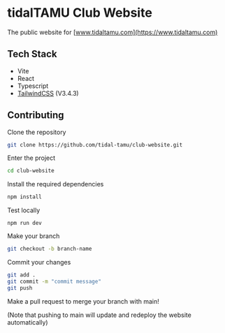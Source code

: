 # tidalTAMU Club Website

The public website for [www.tidaltamu.com](https://www.tidaltamu.com)

## Tech Stack
- Vite
- React
- Typescript
- [TailwindCSS](https://v3.tailwindcss.com/docs/) (V3.4.3)

## Contributing

Clone the repository

```bash
git clone https://github.com/tidal-tamu/club-website.git
```

Enter the project

```bash
cd club-website
```

Install the required dependencies

```bash
npm install
```

Test locally

```
npm run dev
```

Make your branch

```bash
git checkout -b branch-name
```

Commit your changes

```bash
git add .
git commit -m "commit message"
git push
```

Make a pull request to merge your branch with main!

(Note that pushing to main will update and redeploy the website automatically)